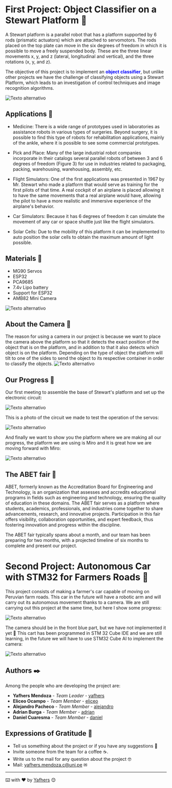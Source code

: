 # First Project: Object Classifier on a Stewart Platform 🐲

A Stewart platform is a parallel robot that has a platform supported by 6 rods (prismatic actuators) which are attached to servomotors. The rods placed on the top plate can move in the six degrees of freedom in which it is possible to move a freely suspended body. These are the three linear movements x, y, and z (lateral, longitudinal and vertical), and the three rotations (x, y, and z).

The objective of this project is to implement an <span style="color:blue; font-weight:bold;">object classifier</span>, but unlike other projects we have the challenge of classifying objects using a Stewart Platform, which leads to an investigation of control techniques and image recognition algorithms.

![Texto alternativo](https://github.com/Yafhers/Stewart-Platform-FIEE-UNI/blob/main/Stewart%20Platform%20FIEE%20UNI/Images/FirstDesign.png)

## Applications 🚀

* Medicine: There is a wide range of prototypes used in laboratories as assistance robots in various types of surgeries. Beyond surgery, it is possible to find this type of robots for rehabilitation applications, mainly of the ankle, where it is possible to see some commercial prototypes.

* Pick and Place: Many of the large industrial robot companies incorporate in their catalogs several parallel robots of between 3 and 6 degrees of freedom (Figure 3) for use in industries related to packaging, packing, warehousing, warehousing, assembly, etc.

* Flight Simulators: One of the first applications was presented in 1967 by Mr. Stewart who made a platform that would serve as training for the first pilots of that time. A real cockpit of an airplane is placed allowing it to have the same movements that a real airplane would have, allowing the pilot to have a more realistic and immersive experience of the airplane's behavior.

* Car Simulators: Because it has 6 degrees of freedom it can simulate the movement of any car or space shuttle just like the flight simulators.

* Solar Cells: Due to the mobility of this platform it can be implemented to auto position the solar cells to obtain the maximum amount of light possible.

## Materials 👻

* MG90 Servos
* ESP32
* PCA9685
* 7.4v Lipo battery
* Support for ESP32
* AMB82 Mini Camera

![Texto alternativo](https://github.com/Yafhers/Stewart-Platform-FIEE-UNI/blob/main/Stewart%20Platform%20FIEE%20UNI/Images/AMB82Mini.png)

## About the Camera 🎲

The reason for using a camera in our project is because we want to place the camera above the platform so that it detects the exact position of the object that is on the platform, and in addition to that it also detects which object is on the platform. Depending on the type of object the platform will tilt to one of the sides to send the object to its respective container in order to classify the objects.
![Texto alternativo](https://github.com/Yafhers/Stewart-Platform-FIEE-UNI/blob/main/Stewart%20Platform%20FIEE%20UNI/Images/CameraSupport.png)

## Our Progress 🎃

Our first meeting to assemble the base of Stewart's platform and set up the electronic circuit:

![Texto alternativo](https://github.com/Yafhers/Stewart-Platform-FIEE-UNI/blob/main/Stewart%20Platform%20FIEE%20UNI/Images/1.jpg)

This is a photo of the circuit we made to test the operation of the servos:

![Texto alternativo](https://github.com/Yafhers/Stewart-Platform-FIEE-UNI/blob/main/Stewart%20Platform%20FIEE%20UNI/Images/TestPlatform.jpg)

And finally we want to show you the platform where we are making all our progress, the platform we are using is Miro and it is great how we are moving forward with Miro:

![Texto alternativo](https://github.com/Yafhers/Stewart-Platform-FIEE-UNI/blob/main/Stewart%20Platform%20FIEE%20UNI/Images/Miro.png)

## The ABET fair 🎨

ABET, formerly known as the Accreditation Board for Engineering and Technology, is an organization that assesses and accredits educational programs in fields such as engineering and technology, ensuring the quality of education in these domains. The ABET fair serves as a platform where students, academics, professionals, and industries come together to share advancements, research, and innovative projects. Participation in this fair offers visibility, collaboration opportunities, and expert feedback, thus fostering innovation and progress within the discipline.

The ABET fair typically spans about a month, and our team has been preparing for two months, with a projected timeline of six months to complete and present our project.

# Second Project: Autonomous Car with STM32 for Farmers Roads 🐲

This project consists of making a farmer's car capable of moving on Peruvian farm roads. This car in the future will have a robotic arm and will carry out its autonomous movement thanks to a camera. We are still carrying out this project at the same time, but here I show some progress:

![Texto alternativo](https://github.com/Yafhers/Stewart-Platform-FIEE-UNI/blob/main/Stewart%20Platform%20FIEE%20UNI/Images/AutonomousCar.jpg)

The camera should be in the front blue part, but we have not implemented it yet 👻
This cart has been programmed in STM 32 Cube IDE and we are still learning, in the future we will have to use STM32 Cube AI to implement the camera:

![Texto alternativo](https://github.com/Yafhers/Stewart-Platform-FIEE-UNI/blob/main/Stewart%20Platform%20FIEE%20UNI/Images/STM32.png)

## Authors ✒️

Among the people who are developing the project are:

* **Yafhers Mendoza** - *Team Leader* - [yafhers](https://www.linkedin.com/in/yafhers-alonso-mendoza-c%C3%A9spedes-793655268/)
* **Eliceo Ocampo** - *Team Member* - [eliceo](https://www.linkedin.com/in/ocampo-ccoicca-eliceo-5b42a2221/)
* **Alejandro Pacheco** - *Team Member* - [alejandro](#fulanito-de-tal)
* **Adrian Burga** - *Team Member* - [adrian](https://www.linkedin.com/in/adri%C3%A1n-alonso-burga-delgado-7250812ab/)
* **Daniel Cuaresma** - *Team Member* - [daniel](#fulanito-de-tal)

## Expressions of Gratitude 🎁

* Tell us something about the project or if you have any suggestions 📢
* Invite someone from the team for a coffee ☕. 
* Write us to the mail for any question about the project 🤓
* Mail: yafhers.mendoza.c@uni.pe ✉
  
---
⌨️ with ❤️ by [Yafhers](https://github.com/Yafhers) 😊
